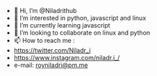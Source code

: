 - 👋 Hi, I’m @Niladrithub
- 👀 I’m interested in python, javascript and linux
- 🌱 I’m currently learning javascript 
- 💞️ I’m looking to collaborate on linux and python
- 📫 How to reach me : 
- https://twitter.com/Niladr_i
- https://www.instagram.com/niladr.i_/
- e-mail: royniladri@pm.me

<!---
Niladrithub/Niladrithub is a ✨ special ✨ repository because its `README.md` (this file) appears on your GitHub profile.
You can click the Preview link to take a look at your changes.
--->
